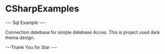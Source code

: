 # CSharpExamples

--- Sql Example ---

Connection datebase for simple datebase Acces. This is project used dark thema design. 

---Thank You for Star ---
